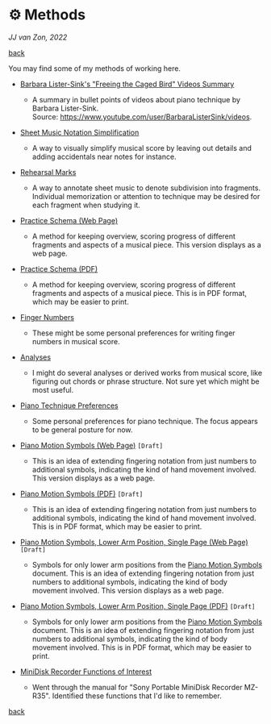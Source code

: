⚙ Methods
===========

*JJ van Zon, 2022*

[back](../README.md)

You may find some of my methods of working here.

- [Barbara Lister-Sink's "Freeing the Caged Bird" Videos Summary](barbara-lister-sink-freeing-the-caged-bird-videos-summary.md)

    - A summary in bullet points of videos about piano technique by Barbara Lister-Sink.  
      Source: <a href="https://www.youtube.com/user/BarbaraListerSink/videos" target="_blank">https://www.youtube.com/user/BarbaraListerSink/videos</a>. 

- [Sheet Music Notation Simplification](sheet-music-notation-simplification.md)

    - A way to visually simplify musical score by leaving out details and adding accidentals near notes for instance.

- [Rehearsal Marks](rehearsal-marks.md)

    - A way to annotate sheet music to denote subdivision into fragments. Individual memorization or attention to technique may be desired for each fragment when studying it.

- [Practice Schema (Web Page)](practice-schema.md)

    - A method for keeping overview, scoring progress of different fragments and aspects of a musical piece. This version displays as a web page.

- [Practice Schema (PDF)](practice-schema.pdf)

    - A method for keeping overview, scoring progress of different fragments and aspects of a musical piece. This is in PDF format, which may be easier to print.

- [Finger Numbers](finger-numbers.md)

    - These might be some personal preferences for writing finger numbers in musical score.

- [Analyses](analyses.md)

    - I might do several analyses or derived works from musical score, like figuring out chords or phrase structure. Not sure yet which might be most useful.

- [Piano Technique Preferences](piano-technique-preferences.md)

    - Some personal preferences for piano technique. The focus appears to be general posture for now.

- [Piano Motion Symbols (Web Page)](piano-motion-symbols.md) `[Draft]`

  - This is an idea of extending fingering notation from just numbers to additional symbols, indicating the kind of hand movement involved. This version displays as a web page.
  
- [Piano Motion Symbols (PDF)](piano-motion-symbols.pdf) `[Draft]`

  - This is an idea of extending fingering notation from just numbers to additional symbols, indicating the kind of hand movement involved. This is in PDF format, which may be easier to print. 

- [Piano Motion Symbols, Lower Arm Position, Single Page (Web Page)](piano-motion-symbols-lower-arm-position-single-page.md) `[Draft]`

  - Symbols for only lower arm positions from the [Piano Motion Symbols](piano-motion-symbols.md) document. This is an idea of extending fingering notation from just numbers to additional symbols, indicating the kind of body movement involved. This version displays as a web page.
 
- [Piano Motion Symbols, Lower Arm Position, Single Page  (PDF)](piano-motion-symbols-lower-arm-position-single-page.pdf) `[Draft]`

  - Symbols for only lower arm positions from the [Piano Motion Symbols](piano-motion-symbols.pdf) document. This is an idea of extending fingering notation from just numbers to additional symbols, indicating the kind of body movement involved. This is in PDF format, which may be easier to print. 

- [MiniDisk Recorder Functions of Interest](mini-disk-recorder-functions-of-interest.md)

  - Went through the manual for "Sony Portable MiniDisk Recorder MZ-R35". Identified these functions that I'd like to remember.

[back](../README.md)